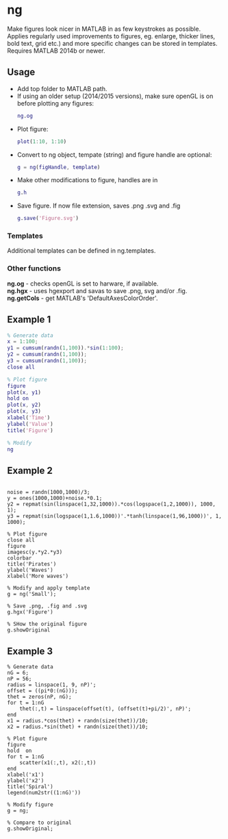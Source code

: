 # ng
Make figures look nicer in MATLAB in as few keystrokes as possible. Applies regularly used improvements to figures, eg. enlarge, thicker lines, bold text, grid etc.) and more specific changes can be stored in templates. Requires MATLAB 2014b or newer. 

## Usage
 - Add top folder to MATLAB path.
 - If using an older setup (2014/2015 versions), make sure openGL is on before plotting any figures:
	````MATLAB
	ng.og
	````  
 - Plot figure:
	````MATLAB
	plot(1:10, 1:10)
	````
 - Convert to ng object, tempate (string) and figure handle are optional:
	````MATLAB
	g = ng(figHandle, template)
	````
 - Make other modifications to figure, handles are in
	````MATLAB
	g.h
	````
 - Save figure. If now file extension, saves .png .svg and .fig
	````MATLAB
	g.save('Figure.svg')
	````

### Templates
Additional templates can be defined in ng.templates.

### Other functions 

**ng.og** - checks openGL is set to harware, if available.  
**ng.hgx** - uses hgexport and savas to save .png, svg and/or .fig.  
**ng.getCols** - get MATLAB's 'DefaultAxesColorOrder'.  


## Example 1
````MATLAB
% Generate data
x = 1:100;
y1 = cumsum(randn(1,100)).*sin(1:100);
y2 = cumsum(randn(1,100));
y3 = cumsum(randn(1,100));
close all

% Plot figure
figure
plot(x, y1)
hold on
plot(x, y2)
plot(x, y3)
xlabel('Time')
ylabel('Value')
title('Figure')

% Modify
ng
````

## Example 2
````

noise = randn(1000,1000)/3;
y = ones(1000,1000)+noise.*0.1;
y2 = repmat(sin(linspace(1,32,1000)).*cos(logspace(1,2,1000)), 1000, 1);
y3 = repmat(sin(logspace(1,1.6,1000))'.*tanh(linspace(1,96,1000))', 1, 1000);

% Plot figure
close all
figure
imagesc(y.*y2.*y3)
colorbar
title('Pirates')
ylabel('Waves')
xlabel('More waves')

% Modify and apply template
g = ng('Small');

% Save .png, .fig and .svg
g.hgx('Figure')

% SHow the original figure
g.showOriginal
````

## Example 3
````
% Generate data
nG = 6;
nP = 56;
radius = linspace(1, 9, nP)';
offset = ((pi*0:(nG)));
thet = zeros(nP, nG);
for t = 1:nG
    thet(:,t) = linspace(offset(t), (offset(t)+pi/2)', nP)';
end
x1 = radius.*cos(thet) + randn(size(thet))/10;
x2 = radius.*sin(thet) + randn(size(thet))/10;

% Plot figure
figure
hold  on
for t = 1:nG
    scatter(x1(:,t), x2(:,t))
end
xlabel('x1')
ylabel('x2')
title('Spiral')
legend(num2str((1:nG)'))

% Modify figure 
g = ng;

% Compare to original
g.showOriginal;
````



